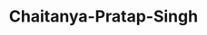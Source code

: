 ---
title: Chaitanya-Pratap-Singh
github: https://github.com/Chaitanya-Pratap-Singh
mode: dark
transition: 1s
score: 56.0
archetype:
- Cool Banner
- Minimalistic
- Github Actions
- Editor’s Choice
---